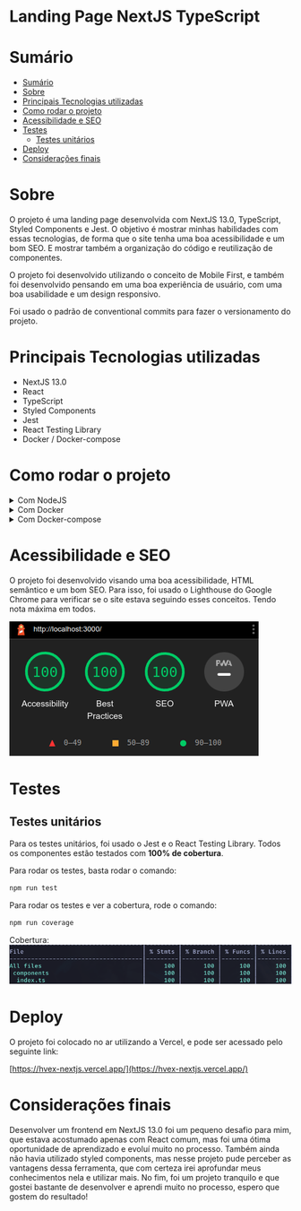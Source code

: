 # Landing Page NextJS TypeScript

# Sumário
- [Sumário](#sumário)
- [Sobre](#sobre)
- [Principais Tecnologias utilizadas](#principais-tecnologias-utilizadas)
- [Como rodar o projeto](#como-rodar-o-projeto)
- [Acessibilidade e SEO](#acessibilidade-e-seo)
- [Testes](#testes)
  - [Testes unitários](#testes-unitários)
- [Deploy](#deploy)
- [Considerações finais](#considerações-finais)

# Sobre
O projeto é uma landing page desenvolvida com NextJS 13.0, TypeScript, Styled Components e Jest. O objetivo é mostrar minhas habilidades com essas tecnologias, de forma que o site tenha uma boa acessibilidade e um bom SEO. E mostrar também a organização do código e reutilização de componentes.

O projeto foi desenvolvido utilizando o conceito de Mobile First, e também foi desenvolvido pensando em uma boa experiência de usuário, com uma boa usabilidade e um design responsivo.

Foi usado o padrão de conventional commits para fazer o versionamento do projeto.

# Principais Tecnologias utilizadas
  - NextJS 13.0
  - React
  - TypeScript
  - Styled Components
  - Jest
  - React Testing Library
  - Docker / Docker-compose

# Como rodar o projeto

<details>
  <summary>Com NodeJS</summary>

  Pré-requisitos:
  - NodeJS
  - Npm ou Yarn
  - Git

  1. Clone o repositório:
   
  ```bash
  git clone git@github.com:Brendon-Lopes/nextjs-typescript.git
  ```

  2. Acesse a pasta do projeto:
  ```bash
  cd nextjs-typescript
  ```

  3. Instale as dependências:
  ```bash
  npm install
  ```

  4. Rode o projeto:
  ```bash
  npm run dev
  ```

  4. Acesse o projeto:
  [http://localhost:3000](http://localhost:3000)
</details>

<details>
  <summary>Com Docker</summary>

  Pré-requisitos:
  - Git
  - Docker

  1. Clone o repositório:
   
  ```bash
  git clone git@github.com:Brendon-Lopes/nextjs-typescript.git
  ```

  2. Acesse a pasta do projeto:
  ```bash
  cd nextjs-typescript
  ```

  3. Build do projeto:
  ```bash
  docker build -t nextjs-typescript .
  ```

  4. Rode o projeto:
  ```bash
  docker run -d -p 3000:3000 nextjs-typescript
  ```

  5. Acesse o projeto:
  [http://localhost:3000](http://localhost:3000)

  6. Para parar o projeto:
  ```bash
  docker stop <container_id>
  ```
</details>

<details>
  <summary>Com Docker-compose</summary>

  Pré-requisitos:
  - Git
  - Docker
  - Docker-compose

  1. Clone o repositório:
   
  ```bash
  git clone git@github.com:Brendon-Lopes/nextjs-typescript.git
  ```

  2. Acesse a pasta do projeto:
  ```bash
  cd nextjs-typescript
  ```

  3. Rode o projeto:
  ```bash
  docker-compose up -d
  ```

  4. Acesse o projeto:
  [http://localhost:3000](http://localhost:3000)

  5. Para parar o projeto:
  ```bash
  docker-compose down
  ```
</details>

# Acessibilidade e SEO
O projeto foi desenvolvido visando uma boa acessibilidade, HTML semântico e um bom SEO. Para isso, foi usado o Lighthouse do Google Chrome para verificar se o site estava seguindo esses conceitos. Tendo nota máxima em todos.

![Lighthouse](./readme_assets/lighthouse_score.png)

# Testes
## Testes unitários
Para os testes unitários, foi usado o Jest e o React Testing Library. Todos os componentes estão testados com <strong>100% de cobertura</strong>.

Para rodar os testes, basta rodar o comando:
```bash
npm run test
```

Para rodar os testes e ver a cobertura, rode o comando:
```bash
npm run coverage
```

Cobertura:
![Cobertura](./readme_assets/test_coverage.png)

# Deploy
O projeto foi colocado no ar utilizando a Vercel, e pode ser acessado pelo seguinte link:

[https://hvex-nextjs.vercel.app/](https://hvex-nextjs.vercel.app/)

# Considerações finais
Desenvolver um frontend em NextJS 13.0 foi um pequeno desafio para mim, que estava acostumado apenas com React comum, mas
foi uma ótima oportunidade de aprendizado e evoluí muito no processo. Também ainda não havia utilizado styled components,
mas nesse projeto pude perceber as vantagens dessa ferramenta, que com certeza irei aprofundar meus conhecimentos nela e
utilizar mais. No fim, foi um projeto tranquilo e que gostei bastante de desenvolver e aprendi muito no processo, espero
que gostem do resultado!

